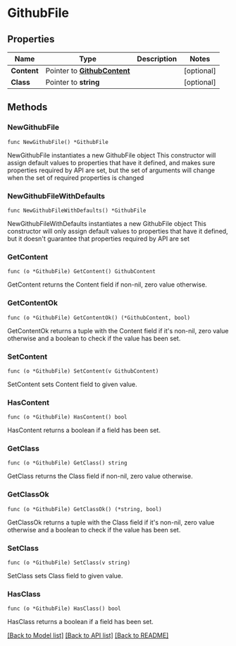 # GithubFile

## Properties

Name | Type | Description | Notes
------------ | ------------- | ------------- | -------------
**Content** | Pointer to [**GithubContent**](GithubContent.md) |  | [optional] 
**Class** | Pointer to **string** |  | [optional] 

## Methods

### NewGithubFile

`func NewGithubFile() *GithubFile`

NewGithubFile instantiates a new GithubFile object
This constructor will assign default values to properties that have it defined,
and makes sure properties required by API are set, but the set of arguments
will change when the set of required properties is changed

### NewGithubFileWithDefaults

`func NewGithubFileWithDefaults() *GithubFile`

NewGithubFileWithDefaults instantiates a new GithubFile object
This constructor will only assign default values to properties that have it defined,
but it doesn't guarantee that properties required by API are set

### GetContent

`func (o *GithubFile) GetContent() GithubContent`

GetContent returns the Content field if non-nil, zero value otherwise.

### GetContentOk

`func (o *GithubFile) GetContentOk() (*GithubContent, bool)`

GetContentOk returns a tuple with the Content field if it's non-nil, zero value otherwise
and a boolean to check if the value has been set.

### SetContent

`func (o *GithubFile) SetContent(v GithubContent)`

SetContent sets Content field to given value.

### HasContent

`func (o *GithubFile) HasContent() bool`

HasContent returns a boolean if a field has been set.

### GetClass

`func (o *GithubFile) GetClass() string`

GetClass returns the Class field if non-nil, zero value otherwise.

### GetClassOk

`func (o *GithubFile) GetClassOk() (*string, bool)`

GetClassOk returns a tuple with the Class field if it's non-nil, zero value otherwise
and a boolean to check if the value has been set.

### SetClass

`func (o *GithubFile) SetClass(v string)`

SetClass sets Class field to given value.

### HasClass

`func (o *GithubFile) HasClass() bool`

HasClass returns a boolean if a field has been set.


[[Back to Model list]](../README.md#documentation-for-models) [[Back to API list]](../README.md#documentation-for-api-endpoints) [[Back to README]](../README.md)


